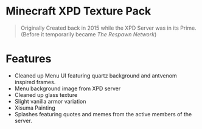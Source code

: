# Minecraft XPD Texture Pack

> Originally Created back in 2015 while the XPD Server was in its Prime. (Before it temporarily became *The Respawn Network*)

# Features
- Cleaned up Menu UI featuring quartz background and antvenom inspired frames.
- Menu background image from XPD server
- Cleaned up glass texture
- Slight vanilla armor variation
- Xisuma Painting
- Splashes featuring quotes and memes from the active members of the server.